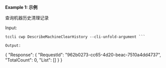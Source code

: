 **Example 1: 示例**

查询机器历史清理记录

Input: 

```
tccli cwp DescribeMachineClearHistory --cli-unfold-argument ```

Output: 
```
{
    "Response": {
        "RequestId": "962b0273-cc65-4d20-beac-7510a4dd4737",
        "TotalCount": 0,
        "List": []
    }
}
```

